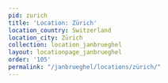 ```yaml
---
pid: zurich
title: 'Location: Zürich'
location_country: Switzerland
location_city: Zürich
collection: location_janbrueghel
layout: locationpage_janbrueghel
order: '105'
permalink: "/janbrueghel/locations/zürich/"
---
```

